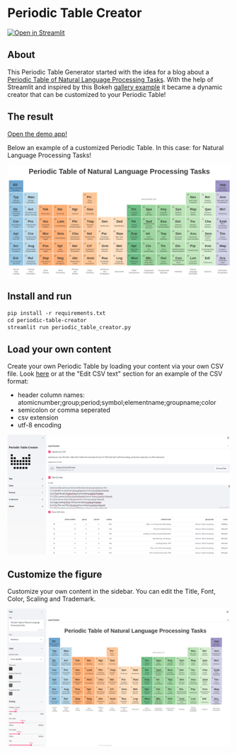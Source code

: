 # Periodic Table Creator

[![Open in Streamlit](https://static.streamlit.io/badges/streamlit_badge_black_white.svg)](https://share.streamlit.io/innerdoc/periodic-table-creator/main/periodic-table-creator/periodic_table_creator.py)

## About
This Periodic Table Generator started with the idea for a blog about a [Periodic Table of Natural Language Processing Tasks](https://medium.com/innerdoc). With the help of Streamlit and inspired by this Bokeh [gallery example](https://docs.bokeh.org/en/latest/docs/gallery/periodic.html) it became a dynamic creator that can be customized to your Periodic Table!


## The result
[Open the demo app!](https://share.streamlit.io/innerdoc/periodic-table-creator/main/periodic-table-creator/periodic_table_creator.py)

Below an example of a customized Periodic Table. In this case: for Natural Language Processing Tasks!

![alt text](periodic-table-generator-nlp-example.png "An example of a customized Periodic Table for Natural Language Processing Tasks!")


## Install and run
```
pip install -r requirements.txt
cd periodic-table-creator
streamlit run periodic_table_creator.py
```


## Load your own content
Create your own Periodic Table by loading your content via your own CSV file. Look [here](periodic-table-creator/periodic_nlp.csv) or at the "Edit CSV text" section for an example of the CSV format:
- header column names: atomicnumber;group;period;symbol;elementname;groupname;color
- semicolon or comma seperated
- csv extension
- utf-8 encoding

![alt text](periodic-table-generator-load-content.png "Load your own content by creating a CSV file!")


## Customize the figure
Customize your own content in the sidebar. You can edit the Title, Font, Color, Scaling and Trademark.

![alt text](periodic-table-generator-customize-content.png "Customize your own content in the sidebar!")
